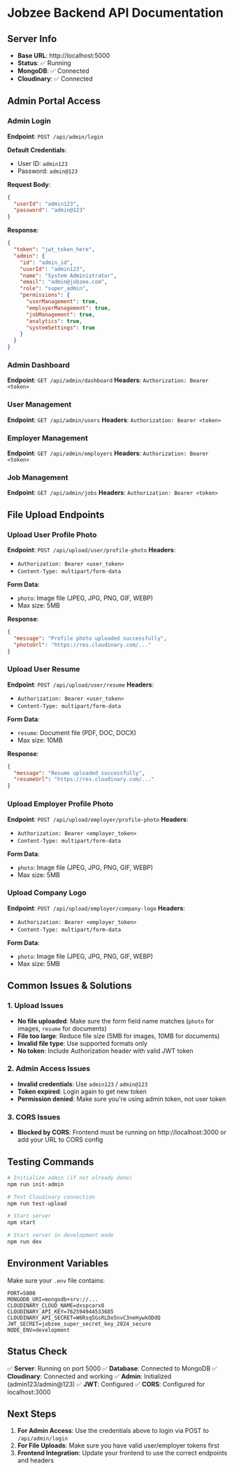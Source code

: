 # Jobzee Backend API Documentation

## Server Info
- **Base URL**: http://localhost:5000
- **Status**: ✅ Running
- **MongoDB**: ✅ Connected
- **Cloudinary**: ✅ Connected

## Admin Portal Access

### Admin Login
**Endpoint**: `POST /api/admin/login`

**Default Credentials**:
- User ID: `admin123`
- Password: `admin@123`

**Request Body**:
```json
{
  "userId": "admin123",
  "password": "admin@123"
}
```

**Response**:
```json
{
  "token": "jwt_token_here",
  "admin": {
    "id": "admin_id",
    "userId": "admin123",
    "name": "System Administrator",
    "email": "admin@jobzee.com",
    "role": "super_admin",
    "permissions": {
      "userManagement": true,
      "employerManagement": true,
      "jobManagement": true,
      "analytics": true,
      "systemSettings": true
    }
  }
}
```

### Admin Dashboard
**Endpoint**: `GET /api/admin/dashboard`
**Headers**: `Authorization: Bearer <token>`

### User Management
**Endpoint**: `GET /api/admin/users`
**Headers**: `Authorization: Bearer <token>`

### Employer Management
**Endpoint**: `GET /api/admin/employers`
**Headers**: `Authorization: Bearer <token>`

### Job Management
**Endpoint**: `GET /api/admin/jobs`
**Headers**: `Authorization: Bearer <token>`

## File Upload Endpoints

### Upload User Profile Photo
**Endpoint**: `POST /api/upload/user/profile-photo`
**Headers**: 
- `Authorization: Bearer <user_token>`
- `Content-Type: multipart/form-data`

**Form Data**:
- `photo`: Image file (JPEG, JPG, PNG, GIF, WEBP)
- Max size: 5MB

**Response**:
```json
{
  "message": "Profile photo uploaded successfully",
  "photoUrl": "https://res.cloudinary.com/..."
}
```

### Upload User Resume
**Endpoint**: `POST /api/upload/user/resume`
**Headers**: 
- `Authorization: Bearer <user_token>`
- `Content-Type: multipart/form-data`

**Form Data**:
- `resume`: Document file (PDF, DOC, DOCX)
- Max size: 10MB

**Response**:
```json
{
  "message": "Resume uploaded successfully",
  "resumeUrl": "https://res.cloudinary.com/..."
}
```

### Upload Employer Profile Photo
**Endpoint**: `POST /api/upload/employer/profile-photo`
**Headers**: 
- `Authorization: Bearer <employer_token>`
- `Content-Type: multipart/form-data`

**Form Data**:
- `photo`: Image file (JPEG, JPG, PNG, GIF, WEBP)
- Max size: 5MB

### Upload Company Logo
**Endpoint**: `POST /api/upload/employer/company-logo`
**Headers**: 
- `Authorization: Bearer <employer_token>`
- `Content-Type: multipart/form-data`

**Form Data**:
- `photo`: Image file (JPEG, JPG, PNG, GIF, WEBP)
- Max size: 5MB

## Common Issues & Solutions

### 1. Upload Issues
- **No file uploaded**: Make sure the form field name matches (`photo` for images, `resume` for documents)
- **File too large**: Reduce file size (5MB for images, 10MB for documents)
- **Invalid file type**: Use supported formats only
- **No token**: Include Authorization header with valid JWT token

### 2. Admin Access Issues
- **Invalid credentials**: Use `admin123` / `admin@123`
- **Token expired**: Login again to get new token
- **Permission denied**: Make sure you're using admin token, not user token

### 3. CORS Issues
- **Blocked by CORS**: Frontend must be running on http://localhost:3000 or add your URL to CORS config

## Testing Commands

```bash
# Initialize admin (if not already done)
npm run init-admin

# Test Cloudinary connection
npm run test-upload

# Start server
npm start

# Start server in development mode
npm run dev
```

## Environment Variables

Make sure your `.env` file contains:
```
PORT=5000
MONGODB_URI=mongodb+srv://...
CLOUDINARY_CLOUD_NAME=dxspcarx8
CLOUDINARY_API_KEY=762594944533685
CLOUDINARY_API_SECRET=W6Rsq5GsRLDo5nvC3neHywkODdQ
JWT_SECRET=jobzee_super_secret_key_2024_secure
NODE_ENV=development
```

## Status Check

✅ **Server**: Running on port 5000
✅ **Database**: Connected to MongoDB
✅ **Cloudinary**: Connected and working
✅ **Admin**: Initialized (admin123/admin@123)
✅ **JWT**: Configured
✅ **CORS**: Configured for localhost:3000

## Next Steps

1. **For Admin Access**: Use the credentials above to login via POST to `/api/admin/login`
2. **For File Uploads**: Make sure you have valid user/employer tokens first
3. **Frontend Integration**: Update your frontend to use the correct endpoints and headers
